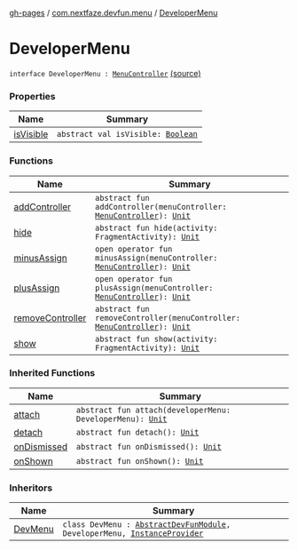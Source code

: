 [gh-pages](../../index.md) / [com.nextfaze.devfun.menu](../index.md) / [DeveloperMenu](.)

# DeveloperMenu

`interface DeveloperMenu : `[`MenuController`](../-menu-controller/index.md) [(source)](https://github.com/NextFaze/dev-fun/tree/master/devfun-menu/src/main/java/com/nextfaze/devfun/menu/DeveloperMenu.kt#L15)

### Properties

| Name | Summary |
|---|---|
| [isVisible](is-visible.md) | `abstract val isVisible: `[`Boolean`](https://kotlinlang.org/api/latest/jvm/stdlib/kotlin/-boolean/index.html) |

### Functions

| Name | Summary |
|---|---|
| [addController](add-controller.md) | `abstract fun addController(menuController: `[`MenuController`](../-menu-controller/index.md)`): `[`Unit`](https://kotlinlang.org/api/latest/jvm/stdlib/kotlin/-unit/index.html) |
| [hide](hide.md) | `abstract fun hide(activity: FragmentActivity): `[`Unit`](https://kotlinlang.org/api/latest/jvm/stdlib/kotlin/-unit/index.html) |
| [minusAssign](minus-assign.md) | `open operator fun minusAssign(menuController: `[`MenuController`](../-menu-controller/index.md)`): `[`Unit`](https://kotlinlang.org/api/latest/jvm/stdlib/kotlin/-unit/index.html) |
| [plusAssign](plus-assign.md) | `open operator fun plusAssign(menuController: `[`MenuController`](../-menu-controller/index.md)`): `[`Unit`](https://kotlinlang.org/api/latest/jvm/stdlib/kotlin/-unit/index.html) |
| [removeController](remove-controller.md) | `abstract fun removeController(menuController: `[`MenuController`](../-menu-controller/index.md)`): `[`Unit`](https://kotlinlang.org/api/latest/jvm/stdlib/kotlin/-unit/index.html) |
| [show](show.md) | `abstract fun show(activity: FragmentActivity): `[`Unit`](https://kotlinlang.org/api/latest/jvm/stdlib/kotlin/-unit/index.html) |

### Inherited Functions

| Name | Summary |
|---|---|
| [attach](../-menu-controller/attach.md) | `abstract fun attach(developerMenu: DeveloperMenu): `[`Unit`](https://kotlinlang.org/api/latest/jvm/stdlib/kotlin/-unit/index.html) |
| [detach](../-menu-controller/detach.md) | `abstract fun detach(): `[`Unit`](https://kotlinlang.org/api/latest/jvm/stdlib/kotlin/-unit/index.html) |
| [onDismissed](../-menu-controller/on-dismissed.md) | `abstract fun onDismissed(): `[`Unit`](https://kotlinlang.org/api/latest/jvm/stdlib/kotlin/-unit/index.html) |
| [onShown](../-menu-controller/on-shown.md) | `abstract fun onShown(): `[`Unit`](https://kotlinlang.org/api/latest/jvm/stdlib/kotlin/-unit/index.html) |

### Inheritors

| Name | Summary |
|---|---|
| [DevMenu](../-dev-menu/index.md) | `class DevMenu : `[`AbstractDevFunModule`](../../com.nextfaze.devfun.core/-abstract-dev-fun-module/index.md)`, DeveloperMenu, `[`InstanceProvider`](../../com.nextfaze.devfun.inject/-instance-provider/index.md) |
